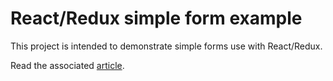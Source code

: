 # React/Redux simple form example
This project is intended to demonstrate simple forms use with React/Redux.  

Read the associated [article].

[article]: https://medium.com/@jonasjensen/dealing-with-forms-in-react-redux-a-simple-pattern-7b94b393eb26